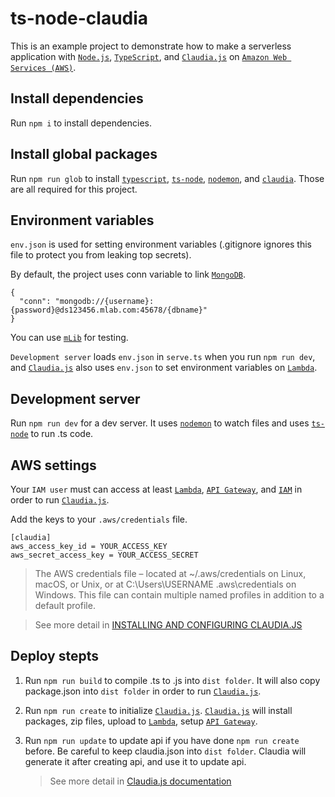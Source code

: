 # ts-node-claudia

This is an example project to demonstrate how to make a serverless application with [`Node.js`](https://nodejs.org/en/), [`TypeScript`](https://www.typescriptlang.org/), and [`Claudia.js`](https://github.com/claudiajs/claudia) on [`Amazon Web Services (AWS)`](https://aws.amazon.com/).

## Install dependencies

Run `npm i` to install dependencies.

## Install global packages

Run `npm run glob` to install [`typescript`](https://www.typescriptlang.org/), [`ts-node`](https://github.com/TypeStrong/ts-node), [`nodemon`](https://github.com/remy/nodemon), and [`claudia`](https://github.com/claudiajs/claudia). Those are all required for this project.

## Environment variables

`env.json` is used for setting environment variables (.gitignore ignores this file to protect you from leaking top secrets).

By default, the project uses conn variable to link [`MongoDB`](https://www.mongodb.com/).

```
{
  "conn": "mongodb://{username}:{password}@ds123456.mlab.com:45678/{dbname}"
}
```

You can use [`mLib`](https://mlab.com/) for testing.

`Development server` loads `env.json` in `serve.ts` when you run `npm run dev`, and [`Claudia.js`](https://github.com/claudiajs/claudia) also uses `env.json` to set environment variables on [`Lambda`](http://docs.aws.amazon.com/lambda/latest/dg/welcome.html).

## Development server

Run `npm run dev` for a dev server. It uses [`nodemon`](https://github.com/remy/nodemon) to watch files and uses [`ts-node`](https://github.com/TypeStrong/ts-node) to run .ts code.

## AWS settings

Your `IAM user` must can access at least [`Lambda`](http://docs.aws.amazon.com/lambda/latest/dg/welcome.html), [`API Gateway`](http://docs.aws.amazon.com/apigateway/latest/developerguide/welcome.html), and [`IAM`](http://docs.aws.amazon.com/IAM/latest/UserGuide/introduction.html) in order to run [`Claudia.js`](https://github.com/claudiajs/claudia).

Add the keys to your `.aws/credentials` file.

```
[claudia]
aws_access_key_id = YOUR_ACCESS_KEY
aws_secret_access_key = YOUR_ACCESS_SECRET
```

> The AWS credentials file – located at ~/.aws/credentials on Linux, macOS, or Unix, or at C:\Users\USERNAME \.aws\credentials on Windows. This file can contain multiple named profiles in addition to a default profile.

> See more detail in [INSTALLING AND CONFIGURING CLAUDIA.JS](https://claudiajs.com/tutorials/installing.html#configuring-access-credentials)

## Deploy stepts

1. Run `npm run build` to compile .ts to .js into `dist folder`. It will also copy package.json into `dist folder` in order to run [`Claudia.js`](https://github.com/claudiajs/claudia).

2. Run `npm run create` to initialize [`Claudia.js`](https://github.com/claudiajs/claudia). [`Claudia.js`](https://github.com/claudiajs/claudia) will install packages, zip files, upload to [`Lambda`](http://docs.aws.amazon.com/lambda/latest/dg/welcome.html), setup [`API Gateway`](http://docs.aws.amazon.com/apigateway/latest/developerguide/welcome.html).

3. Run `npm run update` to update api if you have done `npm run create` before. Be careful to keep claudia.json into `dist folder`. Claudia will generate it after creating api, and use it to update api.

   > See more detail in  [Claudia.js documentation](https://github.com/claudiajs/claudia/tree/master/docs)

